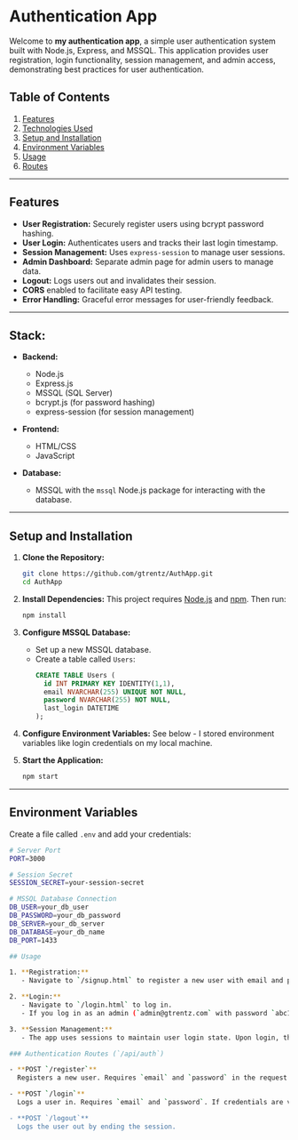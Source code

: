
# Authentication App

Welcome to **my authentication app**, a simple user authentication system built with Node.js, Express, and MSSQL. This application provides user registration, login functionality, session management, and admin access, demonstrating best practices for user authentication.

## Table of Contents

1. [Features](#features)
2. [Technologies Used](#technologies-used)
3. [Setup and Installation](#setup-and-installation)
4. [Environment Variables](#environment-variables)
5. [Usage](#usage)
6. [Routes](#routes)

---

## Features

- **User Registration:** Securely register users using bcrypt password hashing.
- **User Login:** Authenticates users and tracks their last login timestamp.
- **Session Management:** Uses `express-session` to manage user sessions.
- **Admin Dashboard:** Separate admin page for admin users to manage data.
- **Logout:** Logs users out and invalidates their session.
- **CORS** enabled to facilitate easy API testing.
- **Error Handling:** Graceful error messages for user-friendly feedback.

---

## Stack:

- **Backend:**
  - Node.js
  - Express.js
  - MSSQL (SQL Server)
  - bcrypt.js (for password hashing)
  - express-session (for session management)
  
- **Frontend:**
  - HTML/CSS
  - JavaScript

- **Database:**
  - MSSQL with the `mssql` Node.js package for interacting with the database.

---

## Setup and Installation

1. **Clone the Repository:**
   ```bash
   git clone https://github.com/gtrentz/AuthApp.git
   cd AuthApp
   ```

2. **Install Dependencies:**
   This project requires [Node.js](https://nodejs.org) and [npm](https://www.npmjs.com/). Then run:
   ```bash
   npm install
   ```

3. **Configure MSSQL Database:**
   - Set up a new MSSQL database.
   - Create a table called `Users`:
     ```sql
     CREATE TABLE Users (
       id INT PRIMARY KEY IDENTITY(1,1),
       email NVARCHAR(255) UNIQUE NOT NULL,
       password NVARCHAR(255) NOT NULL,
       last_login DATETIME
     );
     ```

4. **Configure Environment Variables:**
   See below - I stored environment variables like login credentials on my local machine.

5. **Start the Application:**
   ```bash
   npm start
   ```

---

## Environment Variables

Create a file called `.env` and add your credentials:

```bash
# Server Port
PORT=3000

# Session Secret
SESSION_SECRET=your-session-secret

# MSSQL Database Connection
DB_USER=your_db_user
DB_PASSWORD=your_db_password
DB_SERVER=your_db_server
DB_DATABASE=your_db_name
DB_PORT=1433

## Usage

1. **Registration:**
   - Navigate to `/signup.html` to register a new user with email and password

2. **Login:**
   - Navigate to `/login.html` to log in.
   - If you log in as an admin (`admin@gtrentz.com` with password `abc123` for demonstration purposes), you’ll be redirected to `/admin.html`, which is an admin dashboard. Otherwise, you’ll be redirected to `/home.html`.

3. **Session Management:**
   - The app uses sessions to maintain user login state. Upon login, the session is set, and users are redirected based on their role.

### Authentication Routes (`/api/auth`)

- **POST `/register`**  
  Registers a new user. Requires `email` and `password` in the request body.

- **POST `/login`**  
  Logs a user in. Requires `email` and `password`. If credentials are valid, a session is created, and the user's `last_login` is updated in the Users table

- **POST `/logout`**  
  Logs the user out by ending the session.


